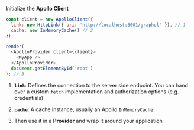 Initialize the **Apollo Client**

```js
const client = new ApolloClient({
  link: new HttpLink({ uri: 'http://localhost:3001/graphql' }), // 1
  cache: new InMemoryCache() // 2
});

render(
  <ApolloProvider client={client}>
    <MyApp />
  </ApolloProvider>,
  document.getElementById('root')
); // 3
```

1.  **`link`**: Defines the connection to the server side endpoint. You can hand
    over a custom `fetch` implementation and authorization options (e.g.
    credentials)

2.  **`cache`**: A cache instance, usually an Apollo `InMemoryCache`

3.  Then use it in a **Provider** and wrap it around your application
